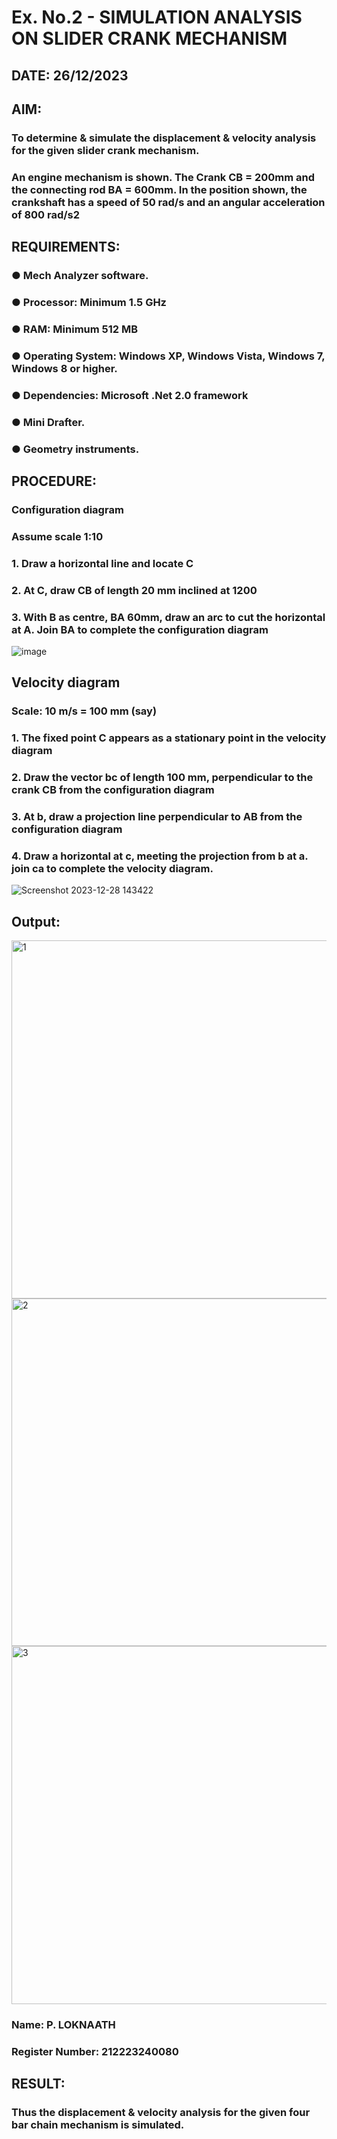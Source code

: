 # Ex. No.2 - SIMULATION ANALYSIS ON SLIDER CRANK MECHANISM

## DATE: 26/12/2023

## AIM:
###   To determine & simulate the displacement & velocity analysis for the given slider crank mechanism. 
###   An engine mechanism is shown. The Crank CB = 200mm and the connecting rod BA = 600mm. In the position shown, the crankshaft has a speed of 50 rad/s and an angular acceleration of 800 rad/s2


## REQUIREMENTS:
###   ●	Mech Analyzer software.
###   ●	Processor: Minimum 1.5 GHz
###   ●	RAM: Minimum 512 MB
###   ●	Operating System: Windows XP, Windows Vista, Windows 7, Windows 8 or higher.
###   ●	Dependencies: Microsoft .Net 2.0 framework
###   ●	Mini Drafter.
###   ●	Geometry instruments.

## PROCEDURE:
###  Configuration diagram
###  Assume scale 1:10
###  1. Draw a horizontal line and locate C 
###  2. At C, draw CB of length 20 mm inclined at 1200 
###  3. With B as centre, BA 60mm, draw an arc to cut the horizontal at A. Join BA to complete the configuration diagram 

![image](https://github.com/Sellakumar1987/Ex.-No.2---SIMULATION-ANALYSIS-ON-SLIDER-CRANK-MECHANISM/assets/113594316/0e905314-0fc5-4e13-a513-67c95aced702)



## Velocity diagram
###  Scale: 10 m/s = 100 mm (say) 
###  1. The fixed point C appears as a stationary point in the velocity diagram 
###  2. Draw the vector bc of length 100 mm, perpendicular to the crank CB from the configuration diagram 
###  3. At b, draw a projection line perpendicular to AB from the configuration diagram 
###  4. Draw a horizontal at c, meeting the projection from b at a. join ca to complete the velocity diagram.
![Screenshot 2023-12-28 143422](https://github.com/Loknaath-sec/Ex.-No.2---SIMULATION-ANALYSIS-ON-SLIDER-CRANK-MECHANISM/assets/145742558/391ad516-bea1-4ec0-8e81-e3271d619d87)


## Output:
<img width="573" alt="1" src="https://github.com/Loknaath-sec/Ex.-No.2---SIMULATION-ANALYSIS-ON-SLIDER-CRANK-MECHANISM/assets/145742558/fb5963df-0a7c-4e31-8773-cbb02da9098d">
<img width="556" alt="2" src="https://github.com/Loknaath-sec/Ex.-No.2---SIMULATION-ANALYSIS-ON-SLIDER-CRANK-MECHANISM/assets/145742558/d3e91c59-cf89-43e9-825f-b64c0f540172">
<img width="573" alt="3" src="https://github.com/Loknaath-sec/Ex.-No.2---SIMULATION-ANALYSIS-ON-SLIDER-CRANK-MECHANISM/assets/145742558/67889f44-dc3b-4d54-ba53-7e07908b24a7">



### Name: P. LOKNAATH
### Register Number: 212223240080

## RESULT:
### Thus the displacement & velocity analysis for the given four bar chain mechanism is simulated.
